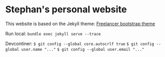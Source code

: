 Stephan's personal website
======================

This website is based on the Jekyll theme: [Freelancer bootstrap theme](http://startbootstrap.com/template-overviews/freelancer/)

Run local:
`bundle exec jekyll serve --trace`

Devcontiner:
`$ git config --global core.autocrlf true`
`$ git config --global user.name "..."`
`$ git config --global user.email "..."`